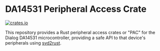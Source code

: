 # DA14531 Peripheral Access Crate

[![crates.io](https://img.shields.io/crates/v/da14531.svg?label=da14531)](https://crates.io/crates/da14531)

This repository provides a Rust peripheral access crates or "PAC" for the Dialog DA14531
microcontroller, providing a safe API to that device's peripherals using
[svd2rust].

[svd2rust]: https://github.com/rust-embedded/svd2rust
